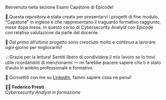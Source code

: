 Benvenuto nella sezione Esami Capstone di Epicode!

📁 Questa repository è stata creata per presentarvi i progetti di fine modulo, "Capstone" in inglese e che rappresentano il traguardo formativo raggiunto, mese dopo mese, in questo corso di Cybersecurity Analyst con Epicode con relativa valutazione da parte del docente.

🚀 Dal primo all’ultimo progetto sono cresciuto molto e continuo a lavorare ogni giorno per migliorarmi!

💡 Grazie per la lettura!
Sentiti libero di condividere il mio lavoro se lo trovi utile ricordandoti di menzionarmi — mi farebbe piacere sapere che ti è stato d’aiuto in ambito professionale e formativo.

🔗 Connettiti con me su [LinkedIn](https://www.linkedin.com/in/federico-presti/), fammi sapere cosa ne pensi!

👨‍💻 **Federico Presti**  
*Cybersecurity Analyst in formazione*
